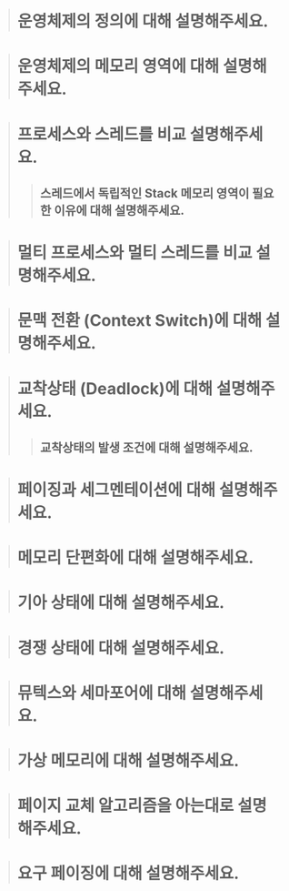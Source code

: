 > # 운영체제의 정의에 대해 설명해주세요.

> # 운영체제의 메모리 영역에 대해 설명해주세요.

> # 프로세스와 스레드를 비교 설명해주세요.
>
> > ## 스레드에서 독립적인 Stack 메모리 영역이 필요한 이유에 대해 설명해주세요.

> # 멀티 프로세스와 멀티 스레드를 비교 설명해주세요.

> # 문맥 전환 (Context Switch)에 대해 설명해주세요.

> # 교착상태 (Deadlock)에 대해 설명해주세요.
>
> > ## 교착상태의 발생 조건에 대해 설명해주세요.

> # 페이징과 세그멘테이션에 대해 설명해주세요.

> # 메모리 단편화에 대해 설명해주세요.

> # 기아 상태에 대해 설명해주세요.

> # 경쟁 상태에 대해 설명해주세요.

> # 뮤텍스와 세마포어에 대해 설명해주세요.

> # 가상 메모리에 대해 설명해주세요.

> # 페이지 교체 알고리즘을 아는대로 설명해주세요.

> # 요구 페이징에 대해 설명해주세요.

